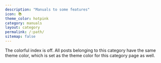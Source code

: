 ```yaml
---
description: "Manuals to some features"
icon: 📚
theme_color: hotpink
category: manuals
layout: category
permalink: /:path/
sitemap: false
---
```

The colorful index is off. All posts belonging to this category have the same theme color, which is set as the theme color for this category page as well.
